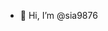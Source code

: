 - 👋 Hi, I’m @sia9876

<!---
sia9876/sia9876 is a ✨ special ✨ repository because its `README.md` (this file) appears on your GitHub profile.
You can click the Preview link to take a look at your changes.
--->
